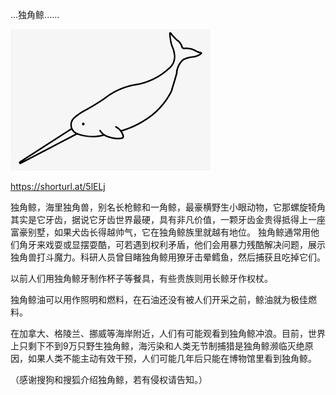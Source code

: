  ...独角鲸......


![独角鲸](https://github.com/ywangnccu/ywang/blob/main/images/Narwhals.jpg)

https://shorturl.at/5lELj

独角鲸，海里独角兽，别名长枪鲸和一角鲸，最豪横野生小眼动物，它那螺旋犄角其实是它牙齿，据说它牙齿世界最硬，具有非凡价值，一颗牙齿金贵得抵得上一座富豪别墅，如果犬齿长得越帅气，它在独角鲸族里就越有地位。
独角鲸通常用他们角牙来戏耍或显摆耍酷，可若遇到权利矛盾，他们会用暴力残酷解决问题，展示独角兽打斗魔力。科研人员曾目睹独角鲸用獠牙击晕鳕鱼，然后捕获且吃掉它们。

以前人们用独角鲸牙制作杯子等餐具，有些贵族则用长鲸牙作权杖。

独角鲸油可以用作照明和燃料，在石油还没有被人们开采之前，鲸油就为极佳燃料。

在加拿大、格陵兰、挪威等海岸附近，人们有可能观看到独角鲸冲浪。目前，世界上只剩下不到9万只野生独角鲸，海污染和人类无节制捕猎是独角鲸濒临灭绝原因，如果人类不能主动有效干预，人们可能几年后只能在博物馆里看到独角鲸。


（感谢搜狗和搜狐介绍独角鲸，若有侵权请告知。）
